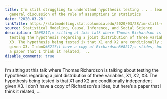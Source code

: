 ```yaml
---
title: I’m still struggling to understand hypothesis testing . . . leading to a more
  general discussion of the role of assumptions in statistics
date: '2020-03-28'
linkTitle: https://statmodeling.stat.columbia.edu/2020/03/28/im-still-struggling-to-understand-hypothesis-testing-leading-to-a-more-general-discussion-of-the-role-of-assumptions-in-statistics/
source: Statistical Modeling, Causal Inference, and Social Science
description: I&#8217;m sitting at this talk where Thomas Richardson is talking about
  testing the hypothesis regarding a joint distribution of three variables, X1, X2,
  X3. The hypothesis being tested is that X1 and X2 are conditionally independent
  given X3. I don&#8217;t have a copy of Richardson&#8217;s slides, but here&#8217;s
  a paper that I think it related, ...
disable_comments: true
---
```

I&#8217;m sitting at this talk where Thomas Richardson is talking about testing the hypothesis regarding a joint distribution of three variables, X1, X2, X3. The hypothesis being tested is that X1 and X2 are conditionally independent given X3. I don&#8217;t have a copy of Richardson&#8217;s slides, but here&#8217;s a paper that I think it related, ...